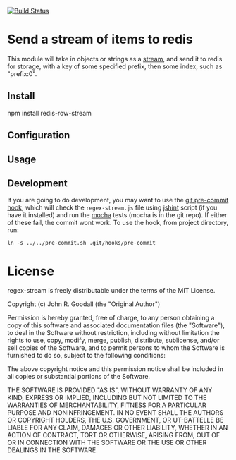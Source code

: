 [![Build Status](https://travis-ci.org/ornl-visual-analytics/redis-row-stream.png?branch=master)](https://travis-ci.org/ornl-visual-analytics/redis-row-stream)


# Send a stream of items to redis

This module will take in objects or strings as a [stream](http://nodejs.org/docs/latest/api/stream.html), and send it to redis for storage, with a key of some specified prefix, then some index, such as "prefix:0".

## Install

npm install redis-row-stream


## Configuration


## Usage


## Development

If you are going to do development, you may want to use the [git pre-commit hook](http://git-scm.com/book/en/Customizing-Git-Git-Hooks), which will check the `regex-stream.js` file using [jshint](https://github.com/jshint/jshint) script (if you have it installed) and run the [mocha](visionmedia.github.com/mocha/) tests (mocha is in the git repo). If either of these fail, the commit wont work. To use the hook, from project directory, run:

    ln -s ../../pre-commit.sh .git/hooks/pre-commit

    

# License

regex-stream is freely distributable under the terms of the MIT License.

Copyright (c) John R. Goodall (the "Original Author")

Permission is hereby granted, free of charge, to any person obtaining a copy of this software and associated documentation files (the "Software"), to deal in the Software without restriction, including without limitation the rights to use, copy, modify, merge, publish, distribute, sublicense, and/or sell copies of the Software, and to permit persons to whom the Software is furnished to do so, subject to the following conditions:
 
The above copyright notice and this permission notice shall be included in all copies or substantial portions of the Software.

THE SOFTWARE IS PROVIDED "AS IS", WITHOUT WARRANTY OF ANY KIND, EXPRESS OR IMPLIED, INCLUDING BUT NOT LIMITED TO THE WARRANTIES OF MERCHANTABILITY, FITNESS FOR A PARTICULAR PURPOSE AND NONINFRINGEMENT. IN NO EVENT SHALL THE AUTHORS OR COPYRIGHT HOLDERS, THE U.S. GOVERNMENT, OR UT-BATTELLE BE LIABLE FOR ANY CLAIM, DAMAGES OR OTHER LIABILITY, WHETHER IN AN ACTION OF CONTRACT, TORT OR OTHERWISE, ARISING FROM, OUT OF OR IN CONNECTION WITH THE SOFTWARE OR THE USE OR OTHER DEALINGS IN THE SOFTWARE.
